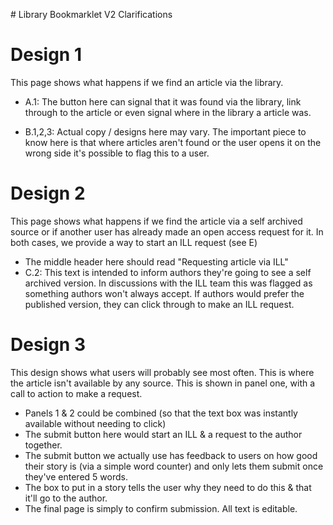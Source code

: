 # Library Bookmarklet V2 Clarifications

# Design 1

This page shows what happens if we find an article via the library.

* A.1: The button here can signal that it was found via the library, link through to the article or even signal where in the library a article was.

* B.1,2,3: Actual copy / designs here may vary. The important piece to know here is that where articles aren't found or the user opens it on the wrong side it's possible to flag this to a user.

# Design 2

This page shows what happens if we find the article via a self archived source or if another user has already made an open access request for it. In both cases, we provide a way to start an ILL request (see E)

* The middle header here should read "Requesting article via ILL"
* C.2: This text is intended to inform authors they're going to see a self archived version. In discussions with the ILL team this was flagged as something authors won't always accept. If authors would prefer the published version, they can click through to make an ILL request.

# Design 3

This design shows what users will probably see most often. This is where the article isn't available by any source. This is shown in panel one, with a call to action to make a request.

* Panels 1 & 2 could be combined (so that the text box was instantly available without needing to click)
* The submit button here would start an ILL & a request to the author together.
* The submit button we actually use has feedback to users on how good their story is (via a simple word counter) and only lets them submit once they've entered 5 words.
* The box to put in a story tells the user why they need to do this & that it'll go to the author.
* The final page is simply to confirm submission. All text is editable.
